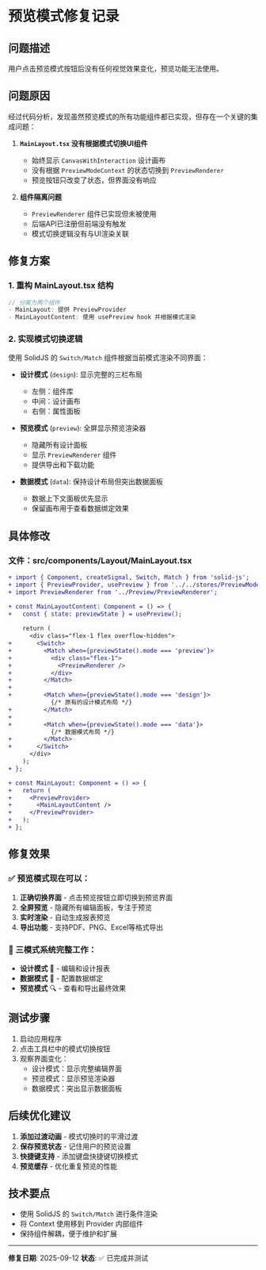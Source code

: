 # 预览模式修复记录

## 问题描述
用户点击预览模式按钮后没有任何视觉效果变化，预览功能无法使用。

## 问题原因
经过代码分析，发现虽然预览模式的所有功能组件都已实现，但存在一个关键的集成问题：

1. **`MainLayout.tsx` 没有根据模式切换UI组件**
   - 始终显示 `CanvasWithInteraction` 设计画布
   - 没有根据 `PreviewModeContext` 的状态切换到 `PreviewRenderer`
   - 预览按钮只改变了状态，但界面没有响应

2. **组件隔离问题**
   - `PreviewRenderer` 组件已实现但未被使用
   - 后端API已注册但前端没有触发
   - 模式切换逻辑没有与UI渲染关联

## 修复方案

### 1. 重构 MainLayout.tsx 结构
```typescript
// 分离为两个组件
- MainLayout: 提供 PreviewProvider
- MainLayoutContent: 使用 usePreview hook 并根据模式渲染
```

### 2. 实现模式切换逻辑
使用 SolidJS 的 `Switch/Match` 组件根据当前模式渲染不同界面：

- **设计模式** (`design`): 显示完整的三栏布局
  - 左侧：组件库
  - 中间：设计画布
  - 右侧：属性面板

- **预览模式** (`preview`): 全屏显示预览渲染器
  - 隐藏所有设计面板
  - 显示 `PreviewRenderer` 组件
  - 提供导出和下载功能

- **数据模式** (`data`): 保持设计布局但突出数据面板
  - 数据上下文面板优先显示
  - 保留画布用于查看数据绑定效果

## 具体修改

### 文件：src/components/Layout/MainLayout.tsx

```diff
+ import { Component, createSignal, Switch, Match } from 'solid-js';
+ import { PreviewProvider, usePreview } from '../../stores/PreviewModeContext';
+ import PreviewRenderer from '../Preview/PreviewRenderer';

+ const MainLayoutContent: Component = () => {
+   const { state: previewState } = usePreview();
    
    return (
      <div class="flex-1 flex overflow-hidden">
+       <Switch>
+         <Match when={previewState().mode === 'preview'}>
+           <div class="flex-1">
+             <PreviewRenderer />
+           </div>
+         </Match>
+         
+         <Match when={previewState().mode === 'design'}>
            {/* 原有的设计模式布局 */}
+         </Match>
+         
+         <Match when={previewState().mode === 'data'}>
            {/* 数据模式布局 */}
+         </Match>
+       </Switch>
      </div>
    );
+ };

+ const MainLayout: Component = () => {
+   return (
+     <PreviewProvider>
+       <MainLayoutContent />
+     </PreviewProvider>
+   );
+ };
```

## 修复效果

### ✅ 预览模式现在可以：
1. **正确切换界面** - 点击预览按钮立即切换到预览界面
2. **全屏预览** - 隐藏所有编辑面板，专注于预览
3. **实时渲染** - 自动生成报表预览
4. **导出功能** - 支持PDF、PNG、Excel等格式导出

### 🎯 三模式系统完整工作：
- **设计模式** 🎨 - 编辑和设计报表
- **数据模式** 🔗 - 配置数据绑定
- **预览模式** 🔍 - 查看和导出最终效果

## 测试步骤

1. 启动应用程序
2. 点击工具栏中的模式切换按钮
3. 观察界面变化：
   - 设计模式：显示完整编辑界面
   - 预览模式：显示预览渲染器
   - 数据模式：突出显示数据面板

## 后续优化建议

1. **添加过渡动画** - 模式切换时的平滑过渡
2. **保存预览状态** - 记住用户的预览设置
3. **快捷键支持** - 添加键盘快捷键切换模式
4. **预览缓存** - 优化重复预览的性能

## 技术要点

- 使用 SolidJS 的 `Switch/Match` 进行条件渲染
- 将 Context 使用移到 Provider 内部组件
- 保持组件解耦，便于维护和扩展

---

**修复日期**: 2025-09-12
**状态**: ✅ 已完成并测试